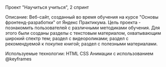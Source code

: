 Проект "Научиться учиться", 2 спринт

Описание:
Веб-сайт, созданный во время обучения на курсе "Основы фронтенд-разработки" от Яндекс Практикума. Цель проекта - познакомить пользователей с различными методиками обучения. Для этого были созданы разделы с текстовым материалом, охватывающим широкий спектр тем; раздел с видеороликами; раздел с рекомендуемой к покупке книгой; раздел с полезными материалами.

Используемые технологии:
HTML
CSS
Анимации с использованием @keyframes

